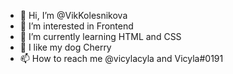 - 👋 Hi, I’m @VikKolesnikova
- 👀 I’m interested in Frontend
- 🌱 I’m currently learning HTML and CSS
- 💞️ I like my dog Cherry
- 📫 How to reach me @vicylacyla and Vicyla#0191

<!---
VikKolesnikova/VikKolesnikova is a ✨ special ✨ repository because its `README.md` (this file) appears on your GitHub profile.
You can click the Preview link to take a look at your changes.
--->
